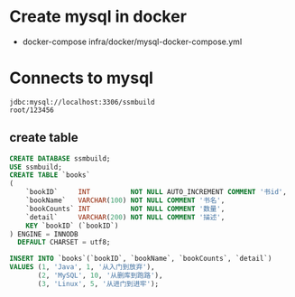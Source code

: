 # Create mysql in docker

* docker-compose infra/docker/mysql-docker-compose.yml

# Connects to mysql

``` proper
jdbc:mysql://localhost:3306/ssmbuild
root/123456
```

## create table

``` sql
CREATE DATABASE ssmbuild;
USE ssmbuild;
CREATE TABLE `books`
(
    `bookID`     INT          NOT NULL AUTO_INCREMENT COMMENT '书id',
    `bookName`   VARCHAR(100) NOT NULL COMMENT '书名',
    `bookCounts` INT          NOT NULL COMMENT '数量',
    `detail`     VARCHAR(200) NOT NULL COMMENT '描述',
    KEY `bookID` (`bookID`)
) ENGINE = INNODB
  DEFAULT CHARSET = utf8;

INSERT INTO `books`(`bookID`, `bookName`, `bookCounts`, `detail`)
VALUES (1, 'Java', 1, '从入门到放弃'),
       (2, 'MySQL', 10, '从删库到跑路'),
       (3, 'Linux', 5, '从进门到进牢');                       
```
 